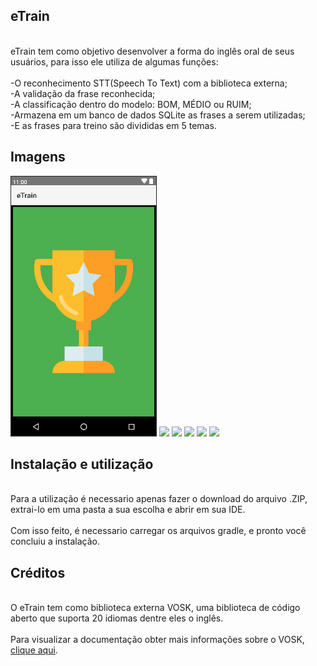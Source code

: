 ## eTrain

<br>eTrain tem como objetivo desenvolver a forma do inglês oral de seus usuários, para isso ele utiliza de algumas funções:<br/>
<br>-O reconhecimento STT(Speech To Text) com a biblioteca externa;
<br>-A validação da frase reconhecida;
<br>-A classificação dentro do modelo: BOM, MÉDIO ou RUIM;
<br>-Armazena em um banco de dados SQLite as frases a serem utilizadas;
<br>-E as frases para treino são divididas em 5 temas.

## Imagens
![ ](https://github.com/GabrielO-liveira/e-Train/blob/Main/app/src/main/assets/Tela_parabeniza%C3%A7%C3%A3o.png?raw=true)
![ ](https://github.com/GabrielO-liveira/e-Train/blob/Main/app/src/main/assets/Conclus%C3%A3o.jpg?raw=true)
![ ](https://github.com/GabrielO-liveira/e-Train/blob/Main/app/src/main/assets/Conclus%C3%A3o.jpg?raw=true)
![ ](https://github.com/GabrielO-liveira/e-Train/blob/Main/app/src/main/assets/Conclus%C3%A3o.jpg?raw=true)
![ ](https://github.com/GabrielO-liveira/e-Train/blob/Main/app/src/main/assets/Conclus%C3%A3o.jpg?raw=true)
![ ](https://github.com/GabrielO-liveira/e-Train/blob/Main/app/src/main/assets/Conclus%C3%A3o.jpg?raw=true)



## Instalação e utilização

<br>Para a utilização é necessario apenas fazer o download do arquivo .ZIP, extrai-lo em uma pasta a sua escolha e abrir em sua IDE.<br/>
<br>Com isso feito, é necessario carregar os arquivos gradle, e pronto você concluiu a instalação.<br/>

 
## Créditos

<br>O eTrain tem como biblioteca externa VOSK, uma biblioteca de código aberto que suporta 20 idiomas dentre eles o inglês.<br/>
<br>Para visualizar a documentação obter mais informações sobre o VOSK, [clique aqui](https://alphacephei.com/vosk/install).<br/>


 
